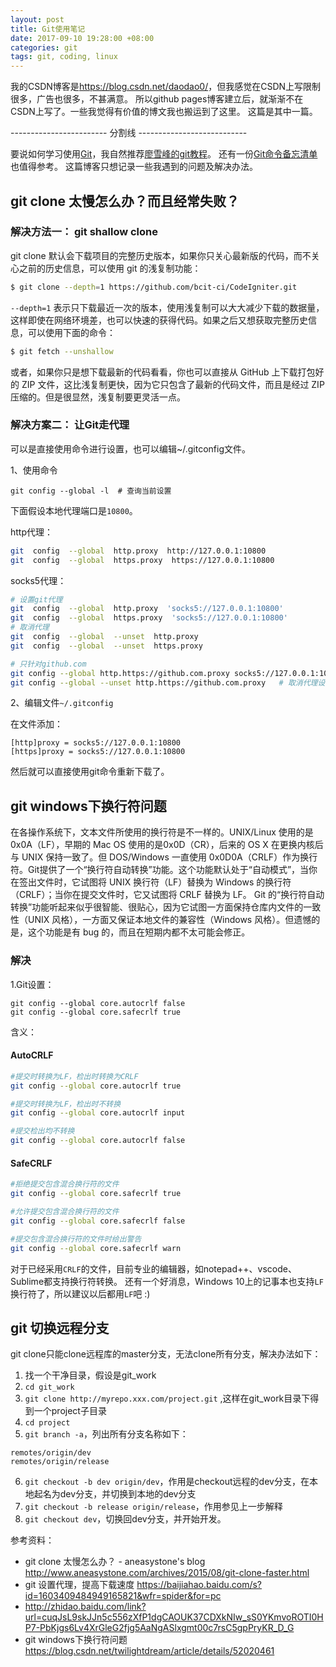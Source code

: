```yaml
---
layout: post
title: Git使用笔记
date: 2017-09-10 19:28:00 +08:00
categories: git
tags: git, coding, linux
---
```


<!-- 抑制 markdownlint 对没有大标题的警告 -->
<!-- markdownlint-disable MD002 -->
<!-- markdownlint-disable MD041 -->


我的CSDN博客是<https://blog.csdn.net/daodao0/>，但我感觉在CSDN上写限制很多，广告也很多，不甚满意。
所以github pages博客建立后，就渐渐不在CSDN上写了。一些我觉得有价值的博文我也搬运到了这里。
这篇是其中一篇。

------------------------ 分割线 ---------------------------


要说如何学习使用[Git](https://git-scm.com/)，我自然推荐[廖雪峰的git教程](https://www.liaoxuefeng.com/wiki/896043488029600)。
还有一份[Git命令备忘清单](https://gitee.com/liaoxuefeng/learn-java/raw/master/teach/git-cheatsheet.pdf)也值得参考。
这篇博客只想记录一些我遇到的问题及解决办法。

## git clone 太慢怎么办？而且经常失败？


### 解决方法一： git shallow clone


git clone 默认会下载项目的完整历史版本，如果你只关心最新版的代码，而不关心之前的历史信息，可以使用 git 的浅复制功能：

```bash
$ git clone --depth=1 https://github.com/bcit-ci/CodeIgniter.git
```

`--depth=1` 表示只下载最近一次的版本，使用浅复制可以大大减少下载的数据量，这样即使在网络环境差，也可以快速的获得代码。如果之后又想获取完整历史信息，可以使用下面的命令：

```bash
$ git fetch --unshallow
```

或者，如果你只是想下载最新的代码看看，你也可以直接从 GitHub 上下载打包好的 ZIP 文件，这比浅复制更快，因为它只包含了最新的代码文件，而且是经过 ZIP 压缩的。但是很显然，浅复制要更灵活一点。

### 解决方案二： 让Git走代理

可以是直接使用命令进行设置，也可以编辑~/.gitconfig文件。

1、使用命令

```
git config --global -l  # 查询当前设置
```

下面假设本地代理端口是`10800`。

http代理：
```bash
git  config  --global  http.proxy  http://127.0.0.1:10800
git  config  --global  https.proxy  https://127.0.0.1:10800
```

socks5代理：
```bash
# 设置git代理
git  config  --global  http.proxy  'socks5://127.0.0.1:10800'
git  config  --global  https.proxy  'socks5://127.0.0.1:10800'
# 取消代理
git  config  --global  --unset  http.proxy
git  config  --global  --unset  https.proxy

# 只针对github.com
git config --global http.https://github.com.proxy socks5://127.0.0.1:10800  # 设置代理
git config --global --unset http.https://github.com.proxy   # 取消代理设置
```

2、编辑文件`~/.gitconfig`

在文件添加：
```
[http]proxy = socks5://127.0.0.1:10800
[https]proxy = socks5://127.0.0.1:10800
```

然后就可以直接使用git命令重新下载了。



## git windows下换行符问题


在各操作系统下，文本文件所使用的换行符是不一样的。UNIX/Linux 使用的是 0x0A（LF），早期的 Mac OS 使用的是0x0D（CR），后来的 OS X 在更换内核后与 UNIX 保持一致了。但 DOS/Windows 一直使用 0x0D0A（CRLF）作为换行符。Git提供了一个“换行符自动转换”功能。这个功能默认处于“自动模式”，当你在签出文件时，它试图将 UNIX 换行符（LF）替换为 Windows 的换行符（CRLF）；当你在提交文件时，它又试图将 CRLF 替换为 LF。
Git 的“换行符自动转换”功能听起来似乎很智能、很贴心，因为它试图一方面保持仓库内文件的一致性（UNIX 风格），一方面又保证本地文件的兼容性（Windows 风格）。但遗憾的是，这个功能是有 bug 的，而且在短期内都不太可能会修正。

### 解决

1.Git设置：
```
git config --global core.autocrlf false
git config --global core.safecrlf true
```
含义：

#### AutoCRLF

```bash
#提交时转换为LF，检出时转换为CRLF
git config --global core.autocrlf true  

#提交时转换为LF，检出时不转换
git config --global core.autocrlf input  

#提交检出均不转换
git config --global core.autocrlf false
```

#### SafeCRLF

```bash
#拒绝提交包含混合换行符的文件
git config --global core.safecrlf true

#允许提交包含混合换行符的文件
git config --global core.safecrlf false

#提交包含混合换行符的文件时给出警告
git config --global core.safecrlf warn
```

对于已经采用`CRLF`的文件，目前专业的编辑器，如notepad++、vscode、Sublime都支持换行符转换。
还有一个好消息，Windows 10上的记事本也支持`LF`换行符了，所以建议以后都用`LF`吧 :)



## git 切换远程分支

git clone只能clone远程库的master分支，无法clone所有分支，解决办法如下：

1. 找一个干净目录，假设是git_work
2. `cd git_work`
3. `git clone http://myrepo.xxx.com/project.git` ,这样在git_work目录下得到一个project子目录
4. `cd project`
5. `git branch -a`，列出所有分支名称如下：
```
remotes/origin/dev
remotes/origin/release
```
6. `git checkout -b dev origin/dev`，作用是checkout远程的dev分支，在本地起名为dev分支，并切换到本地的dev分支
7. `git checkout -b release origin/release`，作用参见上一步解释
8. `git checkout dev`，切换回dev分支，并开始开发。


参考资料：

* git clone 太慢怎么办？ - aneasystone's blog <http://www.aneasystone.com/archives/2015/08/git-clone-faster.html>
* git 设置代理，提高下载速度 <https://baijiahao.baidu.com/s?id=1603409484949165821&wfr=spider&for=pc>
* <http://zhidao.baidu.com/link?url=cuqJsL9skJJn5c556zXfP1dgCAOUK37CDXkNIw_sS0YKmvoROTI0HP7-PbKjgs6Lv4XrGleG2fjg5AaNgASlxgmt00c7rsC5gpPryKR_D_G>
* git windows下换行符问题 <https://blog.csdn.net/twilightdream/article/details/52020461>
